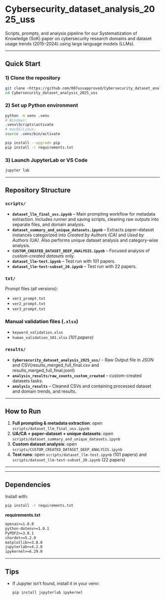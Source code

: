 # Cybersecurity_dataset_analysis_2025_uss

Scripts, prompts, and analysis pipeline for our Systematization of Knowledge (SoK) paper on cybersecurity research domains and dataset usage trends (2015–2024) using large language models (LLMs).

---

## Quick Start

### 1) Clone the repository
```bash
git clone <https://github.com/007ussapproved/Cybersecurity_dataset_analysis_2025_uss.git>
cd Cybersecurity_dataset_analysis_2025_uss
```

### 2) Set up Python environment
```bash
python -m venv .venv
# Windows:
.venv\Scripts\activate
# macOS/Linux:
source .venv/bin/activate

pip install --upgrade pip
pip install -r requirements.txt
```

### 3) Launch JupyterLab or VS Code
```bash
jupyter lab
```

---

## Repository Structure

### `scripts/`
- **`dataset_llm_final_uss.ipynb`** – Main prompting workflow for metadata extraction. Includes runner and saving scripts, cleaning raw outputs into separate files, and domain analysis.  
- **`dataset_summary_and_unique_datasets.ipynb`** – Extracts paper–dataset instances categorized into *Created by Authors (CA)* and *Used by Authors (UA)*. Also performs unique dataset analysis and category-wise analysis.  
- **`CUSTOM_CREATED_DATASET_DEEP_ANALYSIS.ipynb`** – Focused analysis of *custom-created datasets* only.  
- **`dataset_llm-test.ipynb`** – Test run with 101 papers.  
- **`dataset_llm-test-subset_20.ipynb`** – Test run with 22 papers.  

### `txt/`
Prompt files (all versions):
- `ver1_prompt.txt`  
- `ver2_prompt.txt`  
- `ver3_prompt.txt`

### Manual validation files (`.xlsx`)
- `keyword_validation.xlsx`  
- `human_validation_101.xlsx` *(101 papers)*

### `results/`
- **`Cybersecurity_dataset_analysis_2025_uss/`** - Raw Output file in JSON and CSV(results_merged_full_final.csv and results_merged_full_final.jsonl)
- **`analysis_results/raw_counts_custom_created`** – custom-created datasets tasks.  
- **`analysis_results`** – Cleaned CSVs and containing processed dataset and domain trends, and results.  

---

## How to Run

1) **Full prompting & metadata extraction**: open `scripts/dataset_llm_final_uss.ipynb`  
2) **UA/CA + paper–dataset + unique datasets**: open `scripts/dataset_summary_and_unique_datasets.ipynb`  
3) **Custom dataset analysis**: open `scripts/CUSTOM_CREATED_DATASET_DEEP_ANALYSIS.ipynb`  
4) **Test runs**: open `scripts/dataset_llm-test.ipynb` (101 papers) and `scripts/dataset_llm-test-subset_20.ipynb` (22 papers)

---


---

## Dependencies

Install with:
```bash
pip install -r requirements.txt
```

**requirements.txt**
```txt
openai>=1.0.0
python-dotenv>=1.0.1
PyPDF2>=3.0.1
chardet>=5.2.0
matplotlib>=3.8.0
jupyterlab>=4.2.0
ipykernel>=6.29.0
```

---

## Tips

- If Jupyter isn’t found, install it in your venv:
  ```bash
  pip install jupyterlab ipykernel
  ```


